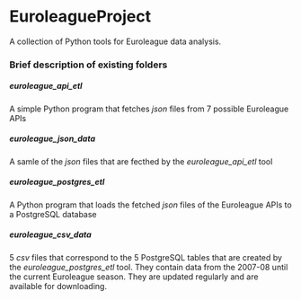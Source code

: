 # EuroleagueProject
A collection of Python tools for Euroleague data analysis.

### Brief description of existing folders
##### euroleague_api_etl
A simple Python program that fetches _json_ files from 7 possible Euroleague APIs
##### euroleague_json_data
A samle of the _json_ files that are fecthed by the _euroleague_api_etl_ tool
##### euroleague_postgres_etl
A Python program that loads the fetched _json_ files of the Euroleague APIs to a PostgreSQL database
##### euroleague_csv_data
5 _csv_ files that correspond to the 5 PostgreSQL tables that are created by the _euroleague_postgres_etl_ tool. They contain data from the 2007-08 until the current Euroleague season. They are updated regularly and are available for downloading.
